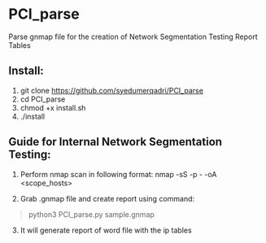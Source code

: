 # PCI_parse
Parse gnmap file for the creation of Network Segmentation Testing Report Tables

## Install:
1. git clone https://github.com/syedumerqadri/PCI_parse
2. cd PCI_parse
3. chmod +x install.sh
4. ./install

## Guide for Internal Network Segmentation Testing:

1. Perform nmap scan in following format:
nmap -sS -p - -oA <scope_hosts>

2. Grab .gnmap file and create report using command:

> python3 PCI_parse.py sample.gnmap

3. It will generate report of word file with the ip tables
